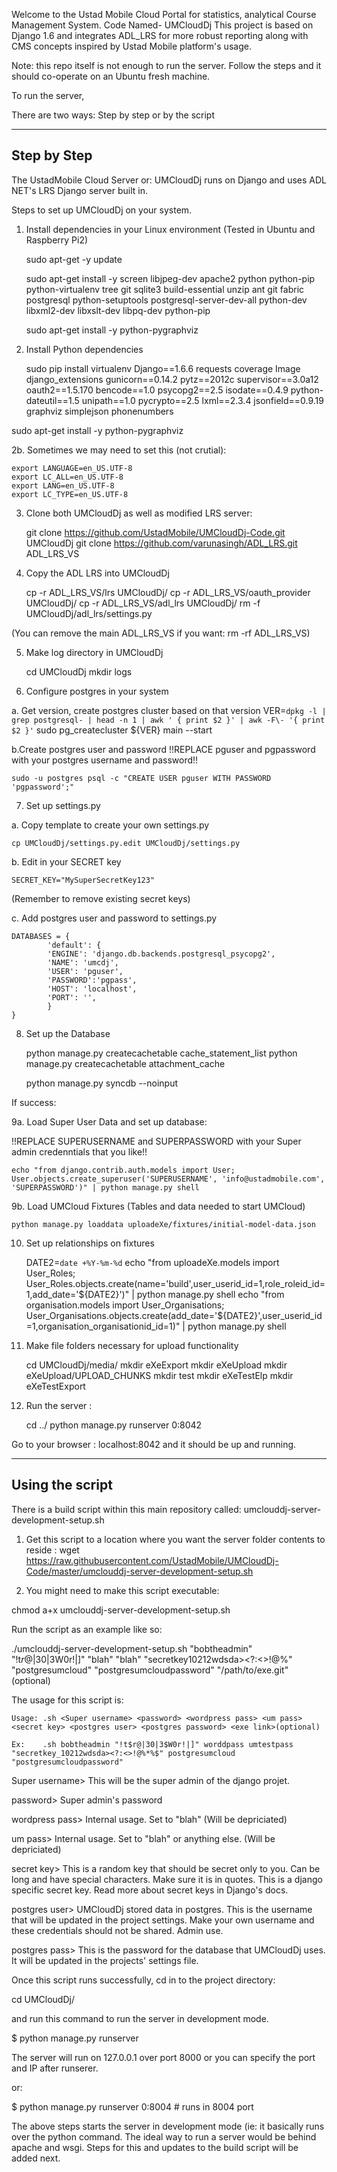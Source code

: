 
Welcome to the Ustad Mobile Cloud Portal for statistics, analytical Course Management System. Code Named- UMCloudDj
This project is based on Django 1.6 and integrates ADL_LRS for more robust reporting along with CMS concepts inspired by Ustad Mobile platform's usage. 


Note: this repo itself is not enough to run the server. Follow the steps and it should co-operate on an Ubuntu fresh machine. 

To run the server, 

There are two ways: Step by step or by the script

--------------------------------------------------------------
Step by Step
--------------------------------------------------------------


The UstadMobile Cloud Server or: UMCloudDj runs on Django and uses ADL NET's LRS Django server built in.

Steps to set up UMCloudDj on your system.

1. Install dependencies in your Linux environment (Tested in Ubuntu and Raspberry Pi2)

	sudo apt-get -y update

	sudo apt-get install -y screen libjpeg-dev apache2 python python-pip python-virtualenv tree git sqlite3 build-essential unzip ant git fabric postgresql python-setuptools postgresql-server-dev-all python-dev libxml2-dev libxslt-dev libpq-dev python-pip

	sudo apt-get install -y python-pygraphviz


2. Install Python dependencies

	sudo pip install virtualenv Django==1.6.6 requests coverage Image django_extensions gunicorn==0.14.2 pytz==2012c supervisor==3.0a12 oauth2==1.5.170 bencode==1.0 psycopg2==2.5 isodate==0.4.9 python-dateutil==1.5 unipath==1.0 pycrypto==2.5 lxml==2.3.4 jsonfield==0.9.19 graphviz simplejson phonenumbers

sudo apt-get install -y python-pygraphviz


2b. Sometimes we may need to set this (not crutial):

	export LANGUAGE=en_US.UTF-8
	export LC_ALL=en_US.UTF-8
	export LANG=en_US.UTF-8
	export LC_TYPE=en_US.UTF-8

3. Clone both UMCloudDj as well as modified LRS server:

	git clone https://github.com/UstadMobile/UMCloudDj-Code.git UMCloudDj
	git clone https://github.com/varunasingh/ADL_LRS.git ADL_LRS_VS

4. Copy the ADL LRS into UMCloudDj 

	cp -r ADL_LRS_VS/lrs UMCloudDj/ 
	cp -r ADL_LRS_VS/oauth_provider UMCloudDj/
	cp -r ADL_LRS_VS/adl_lrs UMCloudDj/
	rm -f UMCloudDj/adl_lrs/settings.py

(You can remove the main ADL_LRS_VS if you want: rm -rf ADL_LRS_VS)

5. Make log directory in UMCloudDj

	cd UMCloudDj
	mkdir logs

6. Configure postgres in your system

a. Get version, create postgres cluster based on that version
	VER=`dpkg -l | grep postgresql- | head -n 1 | awk ' { print $2 }' | awk -F\- '{ print $2 }'`
	sudo pg_createcluster ${VER} main --start

b.Create postgres user and password 
!!REPLACE pguser and pgpassword with your postgres username and password!!

	sudo -u postgres psql -c "CREATE USER pguser WITH PASSWORD 'pgpassword';"


7. Set up settings.py

a. Copy template to create your own settings.py

	cp UMCloudDj/settings.py.edit UMCloudDj/settings.py

b. Edit in your SECRET key 

	SECRET_KEY="MySuperSecretKey123"
(Remember to remove existing secret keys)

c. Add postgres user and password to settings.py 

	DATABASES = {
    	    'default': {
            'ENGINE': 'django.db.backends.postgresql_psycopg2',
            'NAME': 'umcdj',
            'USER': 'pguser',
            'PASSWORD':'pgpass',
            'HOST': 'localhost',
            'PORT': '',
    	    }
	}

8. Set up the Database

	python manage.py createcachetable cache_statement_list
	python manage.py createcachetable attachment_cache

	python manage.py syncdb --noinput 

If success: 


9a. Load Super User Data and set up database:

!!REPLACE SUPERUSERNAME and SUPERPASSWORD with your Super admin credenntials that you like!!

	echo "from django.contrib.auth.models import User; User.objects.create_superuser('SUPERUSERNAME', 'info@ustadmobile.com', 'SUPERPASSWORD')" | python manage.py shell

9b. Load UMCloud Fixtures (Tables and data needed to start UMCloud)

	python manage.py loaddata uploadeXe/fixtures/initial-model-data.json

10. Set up relationships on fixtures 

	DATE2=`date +%Y-%m-%d`
	echo "from uploadeXe.models import User_Roles; User_Roles.objects.create(name='build',user_userid_id=1,role_roleid_id=1,add_date='${DATE2}')" | python manage.py shell
	echo "from organisation.models import User_Organisations; User_Organisations.objects.create(add_date='${DATE2}',user_userid_id=1,organisation_organisationid_id=1)" | python manage.py shell

11. Make file folders necessary for upload functionality

	cd UMCloudDj/media/
	mkdir eXeExport
	mkdir eXeUpload
	mkdir eXeUpload/UPLOAD_CHUNKS
	mkdir test
	mkdir eXeTestElp
	mkdir eXeTestExport


12. Run the server :

	cd ../
	python manage.py runserver 0:8042 

Go to your browser : localhost:8042 and it should be up and running. 





--------------------------------------------------------------
Using the script
--------------------------------------------------------------

There is a build script within this main repository called: umclouddj-server-development-setup.sh  

1. Get this script to a location where you want the server folder contents to reside :
 wget https://raw.githubusercontent.com/UstadMobile/UMCloudDj-Code/master/umclouddj-server-development-setup.sh

2. You might need to make this script executable:

chmod a+x umclouddj-server-development-setup.sh

Run the script as an example like so:

./umclouddj-server-development-setup.sh "bobtheadmin" "!t$r@|30|3$W0r!|]" "blah" "blah" "secretkey10212wdsda><?:<>!@%" "postgresumcloud" "postgresumcloudpassword" "/path/to/exe.git"(optional)


The usage for this script is: 

    Usage: .sh <Super username> <password> <wordpress pass> <um pass> <secret key> <postgres user> <postgres password> <exe link>(optional)

    Ex:    .sh bobtheadmin "!t$r@|30|3$W0r!|]" worddpass umtestpass "secretkey_10212wdsda><?:<>!@%*%$" postgresumcloud "postgresumcloudpassword" 


Super username> This will be the super admin of the django projet.

password> Super admin's password

wordpress pass> Internal usage. Set to "blah" (Will be depriciated)

um pass> Internal usage. Set to "blah" or anything else. (Will be depriciated)

secret key> This is a random key that should be secret only to you. Can be long and have special characters. Make sure it is in quotes. This is a django specific secret key. Read more about secret keys in Django's docs.

postgres user> UMCloudDj stored data in postgres. This is the username that will be updated in the project settings. Make your own username and these credentials should not be shared. Admin use.

postgres pass> This is the password for the database that UMCloudDj uses. It will be updated in the projects' settings file. 



Once this script runs successfully, cd in to the project directory:

cd UMCloudDj/

and run this command to run the server in development mode. 


$ python manage.py runserver 

The server will run on 127.0.0.1 over port 8000 or you can specify the port and IP after runserer. 

or:

$ python manage.py runserver 0:8004 # runs in 8004 port


The above steps starts the server in development mode (ie: it basically runs over the python command. The ideal way to run a server would be behind apache and wsgi. Steps for this and updates to the build script will be added next.




